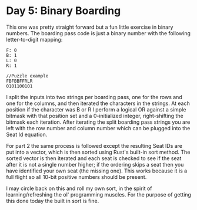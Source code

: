 # Day 5: Binary Boarding

This one was pretty straight forward but a fun little exercise in binary numbers. The boarding pass code is just a binary number with the following letter-to-digit mapping:

```
F: 0
B: 1
L: 0
R: 1

//Puzzle example
FBFBBFFRLR
0101100101
```

I split the inputs into two strings per boarding pass, one for the rows and one for the columns, and then iterated the characters in the strings. At each position if the character was B or R I perform a logical OR against a simple bitmask with that position set and a 0-initialized integer, right-shifting the bitmask each iteration. After iterating the split boarding pass strings you are left with the row number and column number which can be plugged into the Seat Id equation.

For part 2 the same process is followed except the resulting Seat IDs are put into a vector, which is then sorted using Rust's built-in sort method. The sorted vector is then iterated and each seat is checked to see if the seat after it is not a single number higher; if the ordering skips a seat then you have identified your own seat (the missing one). This works because it is a full flight so all 10-bit positive numbers should be present.

I may circle back on this and roll my own sort, in the spirit of learning/refreshing the ol' programming muscles. For the purpose of getting this done today the built in sort is fine.